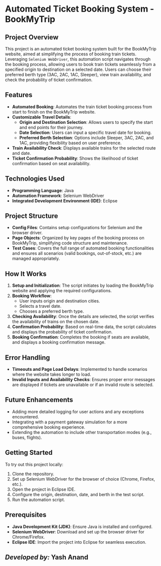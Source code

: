 <h1>Automated Ticket Booking System - BookMyTrip</h1>
<h2>Project Overview</h2>
<p>
        This project is an automated ticket booking system built for the BookMyTrip website, aimed at simplifying the process of booking train tickets. Leveraging <code>Selenium WebDriver</code>, this automation script navigates through the booking process, allowing users to book train tickets seamlessly from a specified origin to destination on a selected date. Users can choose their preferred berth type (3AC, 2AC, 1AC, Sleeper), view train availability, and check the probability of ticket confirmation.
    </p>

  <h2>Features</h2>
    <ul>
        <li><strong>Automated Booking</strong>: Automates the train ticket booking process from start to finish on the BookMyTrip website.</li>
        <li><strong>Customizable Travel Details</strong>:
            <ul>
                <li><strong>Origin and Destination Selection</strong>: Allows users to specify the start and end points for their journey.</li>
                <li><strong>Date Selection</strong>: Users can input a specific travel date for booking.</li>
                <li><strong>Preferred Berth Selection</strong>: Options include Sleeper, 3AC, 2AC, and 1AC, providing flexibility based on user preference.</li>
            </ul>
        </li>
        <li><strong>Train Availability Check</strong>: Displays available trains for the selected route and date.</li>
        <li><strong>Ticket Confirmation Probability</strong>: Shows the likelihood of ticket confirmation based on seat availability.</li>
    </ul>

  <h2>Technologies Used</h2>
    <ul>
        <li><strong>Programming Language</strong>: Java</li>
        <li><strong>Automation Framework</strong>: Selenium WebDriver</li>
        <li><strong>Integrated Development Environment (IDE)</strong>: Eclipse</li>
    </ul>

  <h2>Project Structure</h2>
    <ul>
        <li><strong>Config Files</strong>: Contains setup configurations for Selenium and the browser driver.</li>
        <li><strong>Page Objects</strong>: Organized by key pages of the booking process on BookMyTrip, simplifying code structure and maintenance.</li>
        <li><strong>Test Cases</strong>: Covers the full range of automated booking functionalities and ensures all scenarios (valid bookings, out-of-stock, etc.) are managed appropriately.</li>
    </ul>

  <h2>How It Works</h2>
    <ol>
        <li><strong>Setup and Initialization</strong>: The script initiates by loading the BookMyTrip website and applying the required configurations.</li>
        <li><strong>Booking Workflow</strong>:
            <ul>
                <li>User inputs origin and destination cities.</li>
                <li>Selects a travel date.</li>
                <li>Chooses a preferred berth type.</li>
            </ul>
        </li>
        <li><strong>Checking Availability</strong>: Once the details are selected, the script verifies the availability of trains on the chosen date.</li>
        <li><strong>Confirmation Probability</strong>: Based on real-time data, the script calculates and displays the probability of ticket confirmation.</li>
        <li><strong>Booking Confirmation</strong>: Completes the booking if seats are available, and displays a booking confirmation message.</li>
    </ol>

  <h2>Error Handling</h2>
    <ul>
        <li><strong>Timeouts and Page Load Delays</strong>: Implemented to handle scenarios where the website takes longer to load.</li>
        <li><strong>Invalid Inputs and Availability Checks</strong>: Ensures proper error messages are displayed if tickets are unavailable or if an invalid route is selected.</li>
    </ul>

  <h2>Future Enhancements</h2>
    <ul>
        <li>Adding more detailed logging for user actions and any exceptions encountered.</li>
        <li>Integrating with a payment gateway simulation for a more comprehensive booking experience.</li>
        <li>Extending the automation to include other transportation modes (e.g., buses, flights).</li>
    </ul>

  <h2>Getting Started</h2>
    <p>To try out this project locally:</p>
    <ol>
        <li>Clone the repository.</li>
        <li>Set up Selenium WebDriver for the browser of choice (Chrome, Firefox, etc.).</li>
        <li>Open the project in Eclipse IDE.</li>
        <li>Configure the origin, destination, date, and berth in the test script.</li>
        <li>Run the automation script.</li>
    </ol>

  <h2>Prerequisites</h2>
    <ul>
        <li><strong>Java Development Kit (JDK)</strong>: Ensure Java is installed and configured.</li>
        <li><strong>Selenium WebDriver</strong>: Download and set up the browser driver for Chrome/Firefox.</li>
        <li><strong>Eclipse IDE</strong>: Import the project into Eclipse for seamless execution.</li>
    </ul>

</body>
</html>

<h2><i>Developed by: </i>Yash Anand</h2>
